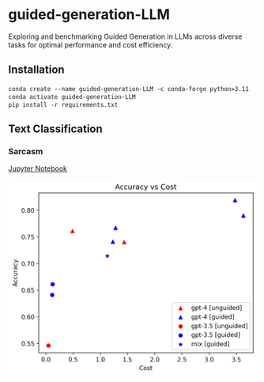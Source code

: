 # guided-generation-LLM
Exploring and benchmarking Guided Generation in LLMs across diverse tasks for optimal performance and cost efficiency.

## Installation

```
conda create --name guided-generation-LLM -c conda-forge python=3.11
conda activate guided-generation-LLM
pip install -r requirements.txt
```

## Text Classification

### Sarcasm

[Jupyter Notebook](notebooks/text_classification.ipynb)

<img src="reports/figures/sarcasm_accuracy_vs_cost.png" alt="sarcasm" width="600"/>

